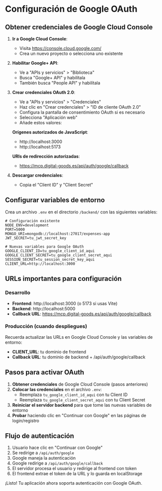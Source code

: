 # Configuración de Google OAuth

## Obtener credenciales de Google Cloud Console

1. **Ir a Google Cloud Console**:

   - Visita https://console.cloud.google.com/
   - Crea un nuevo proyecto o selecciona uno existente

2. **Habilitar Google+ API**:

   - Ve a "APIs y servicios" > "Biblioteca"
   - Busca "Google+ API" y habilítala
   - También busca "People API" y habilítala

3. **Crear credenciales OAuth 2.0**:

   - Ve a "APIs y servicios" > "Credenciales"
   - Haz clic en "Crear credenciales" > "ID de cliente OAuth 2.0"
   - Configura la pantalla de consentimiento OAuth si es necesario
   - Selecciona "Aplicación web"
   - Añade estos valores:

   **Orígenes autorizados de JavaScript**:

   - http://localhost:3000
   - http://localhost:5173

   **URIs de redirección autorizadas**:

   - https://mcp.digital-goods.es/api/auth/google/callback

4. **Descargar credenciales**:
   - Copia el "Client ID" y "Client Secret"

## Configurar variables de entorno

Crea un archivo `.env` en el directorio `/backend/` con las siguientes variables:

```env
# Configuración existente
NODE_ENV=development
PORT=5000
MONGO_URI=mongodb://localhost:27017/expenses-app
JWT_SECRET=tu_jwt_secret_key

# Nuevas variables para Google OAuth
GOOGLE_CLIENT_ID=tu_google_client_id_aqui
GOOGLE_CLIENT_SECRET=tu_google_client_secret_aqui
SESSION_SECRET=tu_session_secret_key_aqui
CLIENT_URL=http://localhost:3000
```

## URLs importantes para configuración

### Desarrollo

- **Frontend**: http://localhost:3000 (o 5173 si usas Vite)
- **Backend**: http://localhost:5000
- **Callback URL**: https://mcp.digital-goods.es/api/auth/google/callback

### Producción (cuando despliegues)

Recuerda actualizar las URLs en Google Cloud Console y las variables de entorno:

- **CLIENT_URL**: tu dominio de frontend
- **Callback URL**: tu dominio de backend + /api/auth/google/callback

## Pasos para activar OAuth

1. **Obtener credenciales** de Google Cloud Console (pasos anteriores)
2. **Colocar las credenciales** en el archivo `.env`:
   - Reemplaza `tu_google_client_id_aqui` con tu Client ID
   - Reemplaza `tu_google_client_secret_aqui` con tu Client Secret
3. **Reiniciar el servidor backend** para que tome las nuevas variables de entorno
4. **Probar** haciendo clic en "Continuar con Google" en las páginas de login/registro

## Flujo de autenticación

1. Usuario hace clic en "Continuar con Google"
2. Se redirige a `/api/auth/google`
3. Google maneja la autenticación
4. Google redirige a `/api/auth/google/callback`
5. El servidor procesa el usuario y redirige al frontend con token
6. El frontend extrae el token de la URL y lo guarda en localStorage

¡Listo! Tu aplicación ahora soporta autenticación con Google OAuth.
